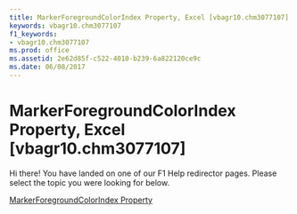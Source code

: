 ```yaml
---
title: MarkerForegroundColorIndex Property, Excel [vbagr10.chm3077107]
keywords: vbagr10.chm3077107
f1_keywords:
- vbagr10.chm3077107
ms.prod: office
ms.assetid: 2e62d85f-c522-4010-b239-6a822120ce9c
ms.date: 06/08/2017
---
```



# MarkerForegroundColorIndex Property, Excel [vbagr10.chm3077107]

Hi there! You have landed on one of our F1 Help redirector pages. Please select the topic you were looking for below.

[MarkerForegroundColorIndex Property](http://msdn.microsoft.com/library/82f8a746-821d-1349-be7a-89211387a97e%28Office.15%29.aspx)

